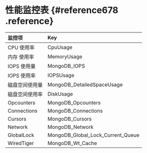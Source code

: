 # 性能监控表 {#reference678 .reference}

|监控项|Key|
|:--|:--|
|CPU 使用率|CpuUsage|
|内存 使用率|MemoryUsage|
|IOPS 使用量|MongoDB\_IOPS|
|IOPS 使用率|IOPSUsage|
|磁盘空间使用量|MongoDB\_DetailedSpaceUsage|
|磁盘空间使用率|DiskUsage|
|Opcounters|MongoDB\_Opcounters|
|Connections|MongoDB\_Connections|
|Cursors|MongoDB\_Cursors|
|Network|MongoDB\_Network|
|GlobalLock|MongoDB\_Global\_Lock\_Current\_Queue|
|WiredTiger|MongoDB\_Wt\_Cache|

